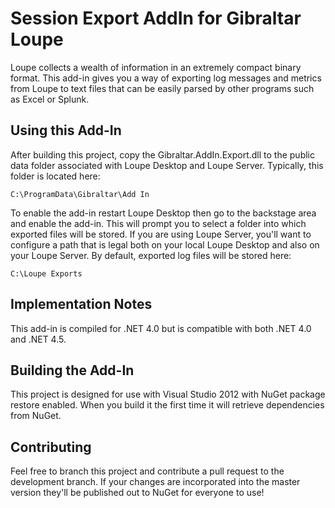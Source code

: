 Session Export AddIn for Gibraltar Loupe
========================================

Loupe collects a wealth of information in an extremely compact binary format. This add-in
gives you a way of exporting log messages and metrics from Loupe to text files that can
be easily parsed by other programs such as Excel or Splunk. 

Using this Add-In
---------------

After building this project, copy the Gibraltar.AddIn.Export.dll to the public data folder
associated with Loupe Desktop and Loupe Server. Typically, this folder is located here:

    C:\ProgramData\Gibraltar\Add In

To enable the add-in restart Loupe Desktop then go to the backstage area and enable the add-in.
This will prompt you to select a folder into which exported files will be stored.  If you are
using Loupe Server, you'll want to configure a path that is legal both on your local Loupe Desktop
and also on your Loupe Server.  By default, exported log files will be stored here:

    C:\Loupe Exports


Implementation Notes
--------------------

This add-in is compiled for .NET 4.0 but is compatible with both .NET 4.0 and .NET 4.5.

Building the Add-In
-------------------

This project is designed for use with Visual Studio 2012 with NuGet package restore enabled.
When you build it the first time it will retrieve dependencies from NuGet.

Contributing
------------

Feel free to branch this project and contribute a pull request to the development branch. 
If your changes are incorporated into the master version they'll be published out to NuGet for
everyone to use!
